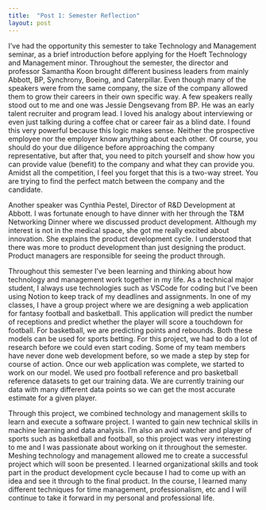 ```yaml
---
title:  "Post 1: Semester Reflection"
layout: post
---
```

I’ve had the opportunity this semester to take Technology and Management seminar, as a brief introduction before applying for the Hoeft Technology and Management minor. Throughout the semester, the director and professor Samantha Koon brought different business leaders from mainly Abbott, BP, Synchrony, Boeing, and Caterpillar. Even though many of the speakers were from the same company, the size of the company allowed them to grow their careers in their own specific way. A few speakers really stood out to me and one was Jessie Dengsevang from BP. He was an early talent recruiter and program lead. I loved his analogy about interviewing or even just talking during a coffee chat or career fair as a blind date. I found this very powerful because this logic makes sense. Neither the prospective employee nor the employer know anything about each other. Of course, you should do your due diligence before approaching the company representative, but after that, you need to pitch yourself and show how you can provide value (benefit) to the company and what they can provide you. Amidst all the competition, I feel you forget that this is a two-way street. You are trying to find the perfect match between the company and the candidate. 
  
Another speaker was Cynthia Pestel, Director of R&D Development at Abbott. I was fortunate enough to have dinner with her through the T&M Networking Dinner where we discussed product development. Although my interest is not in the medical space, she got me really excited about innovation. She explains the product development cycle. I understood that there was more to product development than just designing the product. Product managers are responsible for seeing the product through. 
  
Throughout this semester I’ve been learning and thinking about how technology and management work together in my life. As a technical major student, I always use technologies such as VSCode for coding but I’ve been using Notion to keep track of my deadlines and assignments. In one of my classes, I have a group project where we are designing a web application for fantasy football and basketball. This application will predict the number of receptions and predict whether the player will score a touchdown for football. For basketball, we are predicting points and rebounds. Both these models can be used for sports betting. For this project, we had to do a lot of research before we could even start coding. Some of my team members have never done web development before, so we made a step by step for course of action. Once our web application was complete, we started to work on our model. We used pro football reference and pro basketball reference datasets to get our training data. We are currently training our data with many different data points so we can get the most accurate estimate for a given player. 
  
Through this project, we combined technology and management skills to learn and execute a software project. I wanted to gain new technical skills in machine learning and data analysis. I’m also an avid watcher and player of sports such as basketball and football, so this project was very interesting to me and I was passionate about working on it throughout the semester. Meshing technology and management allowed me to create a successful project which will soon be presented. I learned organizational skills and took part in the product development cycle because I had to come up with an idea and see it through to the final product. In the course, I learned many different techniques for time management, professionalism, etc and I will continue to take it forward in my personal and professional life. 

